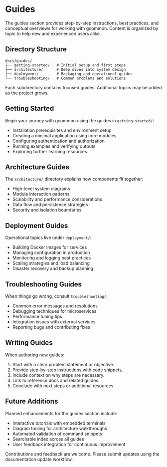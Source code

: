 <!-- file: docs/guides/README.md -->
<!-- version: 1.0.0 -->
<!-- guid: 6133f705-1c96-4354-b458-150f3cfb5cba -->

# Guides

The guides section provides step-by-step instructions, best practices, and
conceptual overviews for working with gcommon. Content is organized by topic to
help new and experienced users alike.

## Directory Structure

```
docs/guides/
├── getting-started/   # Initial setup and first steps
├── architecture/      # Deep dives into system design
├── deployment/        # Packaging and operational guides
└── troubleshooting/   # Common problems and solutions
```

Each subdirectory contains focused guides. Additional topics may be added as the
project grows.

## Getting Started

Begin your journey with gcommon using the guides in `getting-started/`:

- Installation prerequisites and environment setup
- Creating a minimal application using core modules
- Configuring authentication and authorization
- Running examples and verifying outputs
- Exploring further learning resources

## Architecture Guides

The `architecture/` directory explains how components fit together:

- High-level system diagrams
- Module interaction patterns
- Scalability and performance considerations
- Data flow and persistence strategies
- Security and isolation boundaries

## Deployment Guides

Operational topics live under `deployment/`:

- Building Docker images for services
- Managing configuration in production
- Monitoring and logging best practices
- Scaling strategies and load balancing
- Disaster recovery and backup planning

## Troubleshooting Guides

When things go wrong, consult `troubleshooting/`:

- Common error messages and resolutions
- Debugging techniques for microservices
- Performance tuning tips
- Integration issues with external services
- Reporting bugs and contributing fixes

## Writing Guides

When authoring new guides:

1. Start with a clear problem statement or objective.
2. Provide step-by-step instructions with code snippets.
3. Include context on why steps are necessary.
4. Link to reference docs and related guides.
5. Conclude with next steps or additional resources.

## Future Additions

Planned enhancements for the guides section include:

- Interactive tutorials with embedded terminals
- Diagram tooling for architecture walkthroughs
- Automated validation of command snippets
- Searchable index across all guides
- User feedback integration for continuous improvement

Contributions and feedback are welcome. Please submit updates using the
documentation update workflow.